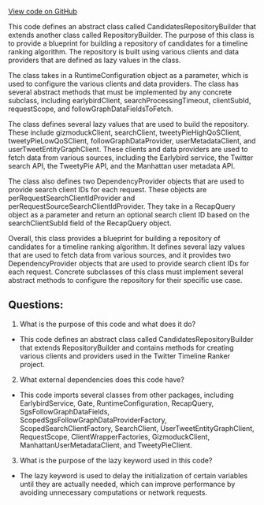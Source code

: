[View code on GitHub](https://github.com/misbahsy/the-algorithm/timelineranker/server/src/main/scala/com/twitter/timelineranker/repository/CandidatesRepositoryBuilder.scala)

This code defines an abstract class called CandidatesRepositoryBuilder that extends another class called RepositoryBuilder. The purpose of this class is to provide a blueprint for building a repository of candidates for a timeline ranking algorithm. The repository is built using various clients and data providers that are defined as lazy values in the class.

The class takes in a RuntimeConfiguration object as a parameter, which is used to configure the various clients and data providers. The class has several abstract methods that must be implemented by any concrete subclass, including earlybirdClient, searchProcessingTimeout, clientSubId, requestScope, and followGraphDataFieldsToFetch.

The class defines several lazy values that are used to build the repository. These include gizmoduckClient, searchClient, tweetyPieHighQoSClient, tweetyPieLowQoSClient, followGraphDataProvider, userMetadataClient, and userTweetEntityGraphClient. These clients and data providers are used to fetch data from various sources, including the Earlybird service, the Twitter search API, the TweetyPie API, and the Manhattan user metadata API.

The class also defines two DependencyProvider objects that are used to provide search client IDs for each request. These objects are perRequestSearchClientIdProvider and perRequestSourceSearchClientIdProvider. They take in a RecapQuery object as a parameter and return an optional search client ID based on the searchClientSubId field of the RecapQuery object.

Overall, this class provides a blueprint for building a repository of candidates for a timeline ranking algorithm. It defines several lazy values that are used to fetch data from various sources, and it provides two DependencyProvider objects that are used to provide search client IDs for each request. Concrete subclasses of this class must implement several abstract methods to configure the repository for their specific use case.
## Questions: 
 1. What is the purpose of this code and what does it do?
- This code defines an abstract class called CandidatesRepositoryBuilder that extends RepositoryBuilder and contains methods for creating various clients and providers used in the Twitter Timeline Ranker project.

2. What external dependencies does this code have?
- This code imports several classes from other packages, including EarlybirdService, Gate, RuntimeConfiguration, RecapQuery, SgsFollowGraphDataFields, ScopedSgsFollowGraphDataProviderFactory, ScopedSearchClientFactory, SearchClient, UserTweetEntityGraphClient, RequestScope, ClientWrapperFactories, GizmoduckClient, ManhattanUserMetadataClient, and TweetyPieClient.

3. What is the purpose of the lazy keyword used in this code?
- The lazy keyword is used to delay the initialization of certain variables until they are actually needed, which can improve performance by avoiding unnecessary computations or network requests.
